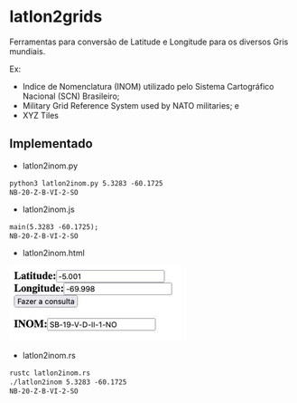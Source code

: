 # latlon2grids
Ferramentas para conversão de Latitude e Longitude para os diversos Gris mundiais. 

Ex: 
* Indice de Nomenclatura (INOM) utilizado pelo Sistema Cartográfico Nacional (SCN) Brasileiro;
* Military Grid Reference System used by NATO militaries; e 
* XYZ Tiles

## Implementado
* latlon2inom.py
```
python3 latlon2inom.py 5.3283 -60.1725
NB-20-Z-B-VI-2-SO
```
* latlon2inom.js
```
main(5.3283 -60.1725); 
NB-20-Z-B-VI-2-SO
```
* latlon2inom.html

<img src="latlon2inomhtml.jpg" alt="latlon2inom.html">

* latlon2inom.rs
```
rustc latlon2inom.rs
./latlon2inom 5.3283 -60.1725 
NB-20-Z-B-VI-2-SO
```
